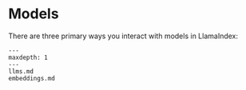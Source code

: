 # Models

There are three primary ways you interact with models in LlamaIndex:

```{toctree}
---
maxdepth: 1
---
llms.md
embeddings.md
```
